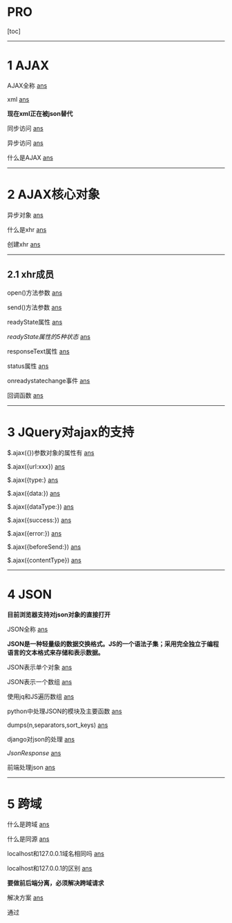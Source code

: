                                                                                                                                                                                                                                                                                                                                                                                                                                                                                                                                                                                                                                                                                                                                                                                                                                                                                                                                                                                                                                                                                                                                                                                                                                                                                                                                                                                                                                                                                                                                                                                                                                                                                                                                                                                                                                                                                                                                                                                                                                                                                                                                                                                                                                                                                                                                                                                                                                                                                                                                                                                                                                                                                                                                                                                                                                                                                                                                                                                                                                                                                                                                                                                                                                                                                                                                                                                                                                                                                                                                                                                                                                                                                                                                                                                                                                                                                                                                                                                                                                                                                                                                                                                                                                                                                                                                                                                                                                                                                                                                                                                                                                                                                                                                                                                                                                                                                                                                                                                                                                                                                                                                                                                                                                                                                                                                                                                                                                                                                                                                                                                                                                                                                                                                                                                                                                                                                                                                                                                                                                                                                                                                                                                                                                                                                                                                                                                                                                                                                                                                                                                                                                                                                                                                                                                                                                                                                                                                                                                                                                                                                                                                                                                                                                                                                                                                                                                                                                                                                                                                                                                                                                                                                                                                                                                                                                                                                                                                                                                                                                                                                                                                                                                                                                                                                                                                                                                                                                                                                                                                                                                                                                                                                                                                                                                                                                                                                                                                                                                                                                                                                                                                                                                                                                                                                                                                                                                                                                                                                                                                                                                                                                                                                                                                                                                                                                                                                                                                                                                                                                                                                                                                                                                                                                                                                                                                                                                                                                                                                                                                                                                                                                                                                                                                                                                                                                                                                                                                                                                                                                                                                                                                                                                                                                                                                                                                                                                                                                                                                                                                                                                                                                                                                                                                                                                                                                                                                                                                                                                                                                                                                                                                                                                                                                                                                                                                                                                                                                                                                                                                                                                                                                                                                                                                                                                                                                                                                                                                                                                                                                                                                                                                                                                                                                                                                                                                                                                                                                                                                                                                                                                                                                                                                                                                                                                                                                                                                                                                                                                                                                                                                                                                                                                                                                                                                                                                                                                                                                                                                                                                                                                                                                                                                                                                                                                                                                                                                                                                                                                                                                                                                                                                                                                                                                                                                                                                                                                                                                                                                                                                                                                                                                                                                                                                                                                                                                                                                                                                                                                                                                                                                                                                                                                                                                                                                                                                                                                                                                                                                                                                                                                                                                                                                                                                                                                                                                                                                                                                                                                                                                                                                                                                                                                                                                                                                                                                                                                                                                                                                                                                                                                                                                                                                                                                                                                                                                                                                                                                                                                                                                                                                                                                                                                                                                                                                                                                                                                                                                                                                                                                                                                                                                                                                                                                                                                                                                                                                                                                                                                                                                                                                                                                                                                                                                                                                                                                                                                                                                                                                                                                                                                                                                                                                                                                                                                                                                                                                                                                                                                                                                                                                                                                                                                                                                                                                                                                                                                                                                                                                                                                                                                                                                                                                                                                                                                                                                                                                                                                                                                                                                                                                                                                                                                                                                                                                                                                                                                                                                                                                                                                                                                                                                                                                                                                                                                                                                                                                                                                                                                                                                                                                                                                                                                                                                                                                                                                                                                                                                                                                                                                                                                                                                                                                                                                                                                                                                                                                                                 
# PRO
[toc]

---
# 1 AJAX
AJAX全称   [ans](#ans_AJAX1)<a name='AJAX1'></a>

xml   [ans](#ans_AJAX2)<a name='AJAX2'></a>

**现在xml正在被json替代**

同步访问   [ans](#ans_AJAX4)<a name='AJAX4'></a>

异步访问   [ans](#ans_AJAX5)<a name='AJAX5'></a>

什么是AJAX   [ans](#ans_AJAX6)<a name='AJAX6'></a>




---
# 2 AJAX核心对象

异步对象   [ans](#ans_AJAX核心对象1)<a name='AJAX核心对象1'></a>

什么是xhr   [ans](#ans_AJAX核心对象2)<a name='AJAX核心对象2'></a>

创建xhr   [ans](#ans_AJAX核心对象3)<a name='AJAX核心对象3'></a>




---
## 2.1 xhr成员

open()方法参数   [ans](#ans_xhr成员1)<a name='xhr成员1'></a>

send()方法参数   [ans](#ans_xhr成员2)<a name='xhr成员2'></a>

readyState属性   [ans](#ans_xhr成员3)<a name='xhr成员3'></a>

*readyState属性的5种状态*   [ans](#ans_xhr成员4)<a name='xhr成员4'></a>

responseText属性   [ans](#ans_xhr成员5)<a name='xhr成员5'></a>

status属性   [ans](#ans_xhr成员6)<a name='xhr成员6'></a>

onreadystatechange事件   [ans](#ans_xhr成员7)<a name='xhr成员7'></a>

回调函数   [ans](#ans_xhr成员8)<a name='xhr成员8'></a>




---
# 3 JQuery对ajax的支持

$.ajax({})参数对象的属性有   [ans](#ans_JQuery对ajax的支持1)<a name='JQuery对ajax的支持1'></a>

$.ajax({url:xxx})   [ans](#ans_JQuery对ajax的支持2)<a name='JQuery对ajax的支持2'></a>

$.ajax({type:}   [ans](#ans_JQuery对ajax的支持3)<a name='JQuery对ajax的支持3'></a>

$.ajax({data:})   [ans](#ans_JQuery对ajax的支持4)<a name='JQuery对ajax的支持4'></a>

$.ajax({dataType:})   [ans](#ans_JQuery对ajax的支持5)<a name='JQuery对ajax的支持5'></a>

$.ajax({success:})   [ans](#ans_JQuery对ajax的支持6)<a name='JQuery对ajax的支持6'></a>

$.ajax({error:})   [ans](#ans_JQuery对ajax的支持7)<a name='JQuery对ajax的支持7'></a>

$.ajax({beforeSend:})   [ans](#ans_JQuery对ajax的支持8)<a name='JQuery对ajax的支持8'></a>

$.ajax({contentType})   [ans](#ans_JQuery对ajax的支持9)<a name='JQuery对ajax的支持9'></a>




---
# 4 JSON

**目前浏览器支持对json对象的直接打开**

JSON全称   [ans](#ans_JSON2)<a name='JSON2'></a>

**JSON是一种轻量级的数据交换格式。JS的一个语法子集；采用完全独立于编程语言的文本格式来存储和表示数据。**

JSON表示单个对象   [ans](#ans_JSON4)<a name='JSON4'></a>

JSON表示一个数组   [ans](#ans_JSON5)<a name='JSON5'></a>

使用jq和JS遍历数组   [ans](#ans_JSON6)<a name='JSON6'></a>

python中处理JSON的模块及主要函数   [ans](#ans_JSON7)<a name='JSON7'></a>

dumps(n,separators,sort_keys)   [ans](#ans_JSON8)<a name='JSON8'></a>

django对json的处理   [ans](#ans_JSON9)<a name='JSON9'></a>

*JsonResponse*   [ans](#ans_JSON10)<a name='JSON10'></a>

前端处理json   [ans](#ans_JSON11)<a name='JSON11'></a>




---
# 5 跨域

什么是跨域   [ans](#ans_跨域1)<a name='跨域1'></a>

什么是同源   [ans](#ans_跨域2)<a name='跨域2'></a>

localhost和127.0.0.1域名相同吗   [ans](#ans_跨域3)<a name='跨域3'></a>

localhost和127.0.0.1的区别   [ans](#ans_跨域4)<a name='跨域4'></a>

**要做前后端分离，必须解决跨域请求**

解决方案   [ans](#ans_跨域6)<a name='跨域6'></a>

通过<script>来实现跨域的局限性   [ans](#ans_跨域7)<a name='跨域7'></a>




---
# xx 其他


===
---
# ANS

---
# 1 AJAX
<a name='ans_AJAX1'></a>
Asynchronous(异步的) Javascript And Xml    [back](#AJAX1)

<a name='ans_AJAX2'></a>
web数据交互和表示的一种事实的标准   [back](#AJAX2)

<a name='ans_AJAX4'></a>
当客户端向服务器发送请求时，服务器在处理的过程中，浏览器只能等待，效率比较低   [back](#AJAX4)

<a name='ans_AJAX5'></a>
当客户端想服务器发送请求时，服务器在处理的过程中，客户端可以做其他的操作，不需要一直等待。   [back](#AJAX5)

<a name='ans_AJAX6'></a>
是一种新的向服务器发出请求的方式，通过JS异步的向服务器发送请求并接收响应数据（响应数据格式是xml，正在被json替换）   [back](#AJAX6)




---
# 2 AJAX核心对象

<a name='ans_AJAX核心对象1'></a>
XMLHttpRequest，简称xhr。称为“异步对象”，代替浏览器想服务器发送异步的请求并接收响应   [back](#AJAX核心对象1)

<a name='ans_AJAX核心对象2'></a>
异步对象，XMLHttpRequest。   [back](#AJAX核心对象2)

<a name='ans_AJAX核心对象3'></a>
1.IE7+，Chrome，Firefox，Safari，Opera ->调用XMLHttpRequest生成xhr对象
2.IE低版本浏览器中（IE6及以下） ->调用ActiveXObject()生成xhr
```
<script>
	if(widow.XMLHttpRequest){
		var xhr=new XMLHttpRequest();
	}else{
		var xhr=new ActiveXObject("Microsoft.XMLHTTP");
	}
</script>
```
   [back](#AJAX核心对象3)




---
## 2.1 xhr成员

<a name='ans_xhr成员1'></a>
作用：创建请求,向url创建请求
语法：open(method,url,asyn)
> method:请求方式，取值'GET'或'POST'
> url:请求地址，字符串
> asyn:是否采用异步的方式 默认是True，如果取False，则是同步   [back](#xhr成员1)

<a name='ans_xhr成员2'></a>
作用：通知xhr想服务端发送请求
语法： send(body)
> GET请求：body的值为null->send(null)
> POST请求：body的值为请求数据->send("请求数据")   [back](#xhr成员2)

<a name='ans_xhr成员3'></a>
作用xhr状态，通过不同的xhr状态来表示xhr与服务器的交互状态   [back](#xhr成员3)

<a name='ans_xhr成员4'></a>
|状态|说明|
|:-:|:-:|
|0|代理被创建，但尚未调用open()方法|
|1|open()方法已经被调用|
|2|send()方法已经被调用，响应头也已经被接收|
|3|下载中；responseText属性已经包含部分数据|
|4|下载操作已完成|
   [back](#xhr成员4)

<a name='ans_xhr成员5'></a>
作用：响应数据   [back](#xhr成员5)

<a name='ans_xhr成员6'></a>
作用：服务器端的响应状态码
200： 表示服务器正确处理所有的请求以及给出的响应
404： 请求资源不存在
500： 服务器内部错误   [back](#xhr成员6)

<a name='ans_xhr成员7'></a>
作用：每当xhr的readyState发生改变的时候都要触法的操作，是回调函数。可以手动设置onreadystatechange函数内容，当readyState的值为4且status值为200时，执行。   [back](#xhr成员7)

<a name='ans_xhr成员8'></a>
由用户编写，调用则由系统决定（正常来说（非回调）应该是系统提供函数，用户调用）   [back](#xhr成员8)




---
# 3 JQuery对ajax的支持

<a name='ans_JQuery对ajax的支持1'></a>
url，type,data,dataType,success,error,beforeSend,contentType   [back](#JQuery对ajax的支持1)

<a name='ans_JQuery对ajax的支持2'></a>
url:字符串，表示异步请求的地址   [back](#JQuery对ajax的支持2)

<a name='ans_JQuery对ajax的支持3'></a>
type:字符串，请求方式，GET或者POST   [back](#JQuery对ajax的支持3)

<a name='ans_JQuery对ajax的支持4'></a>
data：传输到服务器端的数据
字符串："name=xx&age=xx"使用&连接不同的键值对
js对象：{name:xxx,age:xxx}
json对象：{"name":xxx,"age":xxx}   [back](#JQuery对ajax的支持4)

<a name='ans_JQuery对ajax的支持5'></a>
dataType：响应回来的数据格式，包括['html','xml','text','script','json','jsonp']   [back](#JQuery对ajax的支持5)

<a name='ans_JQuery对ajax的支持6'></a>
回调函数，请求和响应成功时回来执行的操作   [back](#JQuery对ajax的支持6)

<a name='ans_JQuery对ajax的支持7'></a>
回调函数，请求或响应失败时回来执行的操作   [back](#JQuery对ajax的支持7)

<a name='ans_JQuery对ajax的支持8'></a>
回调函数，发送ajax请求之前执行的操作，如果return false，则终止请求   [back](#JQuery对ajax的支持8)

<a name='ans_JQuery对ajax的支持9'></a>
当有请求体有数据提交时，标明提交方式，默认值为'application/x-www-form-urlencoded; charset=UTF-8'   [back](#JQuery对ajax的支持9)




---
# 4 JSON

<a name='ans_JSON2'></a>
JavaScript Object Notation   [back](#JSON2)

<a name='ans_JSON4'></a>
使用{}表示单个对象，{}中使用`key:value,`的形式表示属性（数据）,字符串使用""引用，key使用""引用   [back](#JSON4)

<a name='ans_JSON5'></a>
使用[]表示一个数组，数组中允许包含若干个**JSON对象**或**字符串**   [back](#JSON5)

<a name='ans_JSON6'></a>
JS：
```
for(var i=0;i<a.length;i++){a[i]}
```

Jq:
```
1.$arr.each(function(index,obj){})
2.$.each(arr,function(index,obj){})
```
   [back](#JSON6)

<a name='ans_JSON7'></a>
json
json.dumps(元组，列表，字典）：序列化，将python对象变为json字符串
json.loads():反序列化，将json字符串变为python对象   [back](#JSON7)

<a name='ans_JSON8'></a>
n:要处理的python对象
separators：第一项表示元素之间使用的分隔符；第二项表示键值之间的分隔符
sort_keys=True:序列化前给元素排序。   [back](#JSON8)

<a name='ans_JSON9'></a>
方法1：
```
from django.core import serializers
serializers.serialize('json',QuerySet)
```
不适合遍历，信息量太大，处理不方便
方法2：
```
d={"a":1};b=[...]
return JsonResponse(d)
return JsonResponse(b,safe=False)	#safe默认为True
```
返回的是json对象，将QuerySet类型中的数据，添加到字典或列表中   [back](#JSON9)

<a name='ans_JSON10'></a>
`from django.http import JsonResponse`
如果参数是字典，safe=True（默认）
如果参数是列表，safe=False   [back](#JSON10)

<a name='ans_JSON11'></a>
序列化：`json字符串=JSON.stringify(json对象)`
反序列化:`Json对象=JSON.parse(json字符串`   [back](#JSON11)




---
# 5 跨域

<a name='ans_跨域1'></a>
非同源的网页，相互发送请求的过程，就是跨域   [back](#跨域1)

<a name='ans_跨域2'></a>
同源三要素: 协议 域名 端口
浏览器的同源策略：HTTP中，必须是同源地址才能互相发送请求，非同源拒绝请求（<script>和<img>除外）   [back](#跨域2)

<a name='ans_跨域3'></a>
不同   [back](#跨域3)

<a name='ans_跨域4'></a>
localhost的原理是不经网卡传输，不会受到网卡协议的限制。设置程序时本地使用localhost，localhost不会解析成IP，也不会占用网卡、网络资源
127.0.0.1是经过网卡传输的，依赖 网卡协议，并收到IP访问的时候，等于是本机通过网络去访问本机   [back](#跨域4)

<a name='ans_跨域6'></a>
通过<script>想服务器资源发送请求，由服务器资源指定前端页面的哪个js方法来执行响应的数据。   [back](#跨域6)

<a name='ans_跨域7'></a>
这种方式只能发送GET请求(src=' '),所以跨域请求也只能是GET。其他请求不能采取这种方案。   [back](#跨域7)




---
# xx 其他

